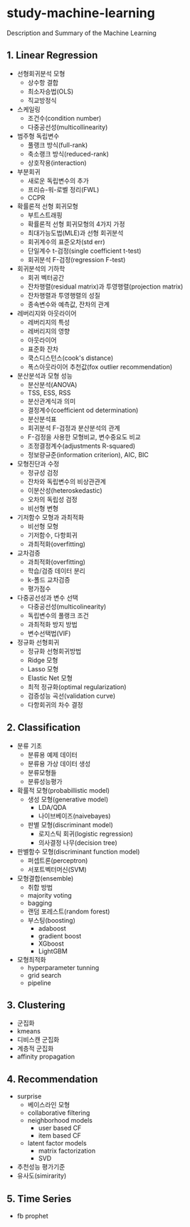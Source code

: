 # study-machine-learning
Description and Summary of the Machine Learning

## 1. Linear Regression
- 선형회귀분석 모형
    - 상수항 결합
    - 최소자승법(OLS)
    - 직교방정식
- 스케일링
    - 조건수(condition number)
    - 다중공선성(multicollinearity)
- 범주형 독립변수
    - 풀랭크 방식(full-rank)
    - 축소랭크 방식(reduced-rank)
    - 상호작용(interaction)
- 부분회귀
    - 새로운 독립변수의 추가
    - 프리슈-워-로벨 정리(FWL)
    - CCPR
- 확률론적 선형 회귀모형
    - 부트스트래핑
    - 확률론적 선형 회귀모형의 4가지 가정
    - 최대가능도법(MLE)과 선형 회귀분석
    - 회귀계수의 표준오차(std err)
    - 단일계수 t-검정(single coefficient t-test)
    - 회귀분석 F-검정(regression F-test)
- 회귀분석의 기하학
    - 회귀 벡터공간
    - 잔차행렬(residual matrix)과 투영행렬(projection matrix)
    - 잔차행렬과 투영행렬의 성질
    - 종속변수와 예측값, 잔차의 관계
- 레버리지와 아웃라이어
    - 레버리지의 특성
    - 레버리지의 영향
    - 아웃라이어
    - 표준화 잔차
    - 쿡스디스턴스(cook's distance)
    - 폭스아웃라이어 추천값(fox outlier recommendation)
- 분산분석과 모형 성능
    - 분산분석(ANOVA)
    - TSS, ESS, RSS
    - 분산관계식과 의미
    - 결정계수(coefficient od determination)
    - 분산분석표
    - 회귀분석 F-검정과 분산분석의 관계
    - F-검정을 사용한 모형비교, 변수중요도 비교
    - 조정결정계수(adjustments R-squared)
    - 정보량규준(information criterion), AIC, BIC
- 모형진단과 수정
    - 정규성 검정
    - 잔차와 독립변수의 비상관관계
    - 이분산성(heteroskedastic)
    - 오차의 독립성 검정
    - 비선형 변형
- 기저함수 모형과 과최적화
    - 비선형 모형
    - 기저함수, 다항회귀
    - 과최적화(overfitting)
- 교차검증
    - 과최적화(overfitting)
    - 학습/검증 데이터 분리
    - k-폴드 교차검증
    - 평가점수
- 다중공선성과 변수 선택
    - 다중공선성(multicolinearity)
    - 독립변수의 풀랭크 조건
    - 과최적화 방지 방법
    - 변수선택법(VIF)
- 정규화 선형회귀
    - 정규화 선형회귀방법
    - Ridge 모형
    - Lasso 모형
    - Elastic Net 모형
    - 최적 정규화(optimal regularization)
    - 검증성능 곡선(validation curve)
    - 다항회귀의 차수 결정

## 2. Classification
- 분류 기초
    - 분류용 예제 데이터
    - 분류용 가상 데이터 생성
    - 분류모형들
    - 분류성능평가
- 확률적 모형(probabillistic model)
    - 생성 모형(generative model)
        - LDA/QDA
        - 나이브베이즈(naivebayes)
    - 판별 모형(discriminant model)
        - 로지스틱 회귀(logistic regression)
        - 의사결정 나무(decision tree)
- 판별함수 모형(discriminant function model)
    - 퍼셉트론(perceptron)
    - 서포트벡터머신(SVM)
- 모형결합(ensemble)
    - 취합 방법
    - majority voting
    - bagging
    - 랜덤 포레스트(random forest)
    - 부스팅(boosting)
        - adaboost
        - gradient boost
        - XGboost
        - LightGBM
- 모형최적화
    - hyperparameter tunning
    - grid search
    - pipeline

## 3. Clustering
- 군집화
- kmeans
- 디비스캔 군집화
- 계층적 군집화
- affinity propagation

## 4. Recommendation
- surprise
    - 베이스라인 모형
    - collaborative filtering
    - neighborhood models
        - user based CF
        - item based CF
    - latent factor models
        - matrix factorization
        - SVD
- 추천성능 평가기준
- 유사도(simirarity)

## 5. Time Series
- fb prophet
